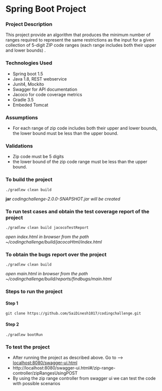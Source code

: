 # Spring Boot Project

### Project Description
This project provide an algorithm that produces the minimum number of ranges required to represent the same restrictions 
as the input for a given collection of 5-digit ZIP code ranges (each range includes both their upper and lower bounds) .

### Technologies Used
* Spring boot 1.5
* Java 1.8, REST webservice
* Junit4, Mockito
* Swagger for API documentation
* Jacoco for code coverage metrics
* Gradle 3.5
* Embeded Tomcat

### Assumptions
* For each range of zip code includes both their upper and lower bounds, the lower bound must be less than the upper bound.

### Validations
* Zip code must be 5 digits
* the lower bound of the zip code range must be less than the upper bound.

### To build the project 
```
./gradlew clean build
```
**jar**  _codingchallenge-2.0.0-SNAPSHOT.jar will be created_

### To run test cases and obtain the test coverage report of the project
```
./gradlew clean build jacocoTestReport 
```
_open index.html in browser from the path ~/codingchallenge/build/jacocoHtml/index.html_

### To obtain the bugs report over the project
``` 
./gradlew clean build
```
_open main.html in browser from the path ~/codingchallenge/build/reports/findbugs/main.html_

### Steps to run the project
#### Step 1
```
git clone https://github.com/SaiDinesh1017/codingchallenge.git 
```
#### Step 2
```
./gradlew bootRun
``` 

### To test the project
* After running the project as described above. Go to --> [localhost:8080/swagger-ui.html](localhost:8080/swagger-ui.html)
* http://localhost:8080/swagger-ui.html#/zip-range-controller/zipRangesUsingPOST
* By using the zip range controller from swagger ui we can test the code with possible scenarios
